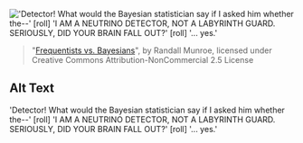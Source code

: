 !['Detector! What would the Bayesian statistician say if I asked him whether the--' \[roll\] 'I AM A NEUTRINO DETECTOR, NOT A LABYRINTH GUARD. SERIOUSLY, DID YOUR BRAIN FALL OUT?' [roll] '... yes.'](https://imgs.xkcd.com/comics/frequentists_vs_bayesians.png)
> "[Frequentists vs. Bayesians](https://xkcd.com/1132/)", by Randall Munroe, licensed under Creative Commons Attribution-NonCommercial 2.5 License

## Alt Text
'Detector! What would the Bayesian statistician say if I asked him whether the--' \[roll\] 'I AM A NEUTRINO DETECTOR, NOT A LABYRINTH GUARD. SERIOUSLY, DID YOUR BRAIN FALL OUT?' [roll] '... yes.'
